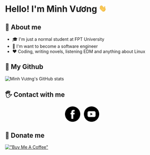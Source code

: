 # Hello! I'm Minh Vương <img src="https://github.com/hardingadonis/hardingadonis/blob/main/imgs/handwave.gif" width="25">

## 📌 About me
- 🎓 I'm just a normal student at FPT University
- 🔮 I'm want to become a software engineer
- ❤️ Coding, writing novels, listening EDM and anything about Linux

## 📖 My Github

![Minh Vương's GitHub stats](https://github-readme-stats.vercel.app/api?username=hardingadonis&include_all_commits=true&show_icons=true&theme=tokyonight)

## 🖐️ Contact with me

<p align="center">
<a href="https://facebook.com/adonis.harding" target="_blank" rel="noopener noreferrer"><img src="https://github.com/hardingadonis/hardingadonis/blob/main/imgs/facebook-icon.png" width="50" /></a>
&nbsp; <a href="https://www.youtube.com/c/hardingadonis" target="_blank" rel="noopener noreferrer"><img src="https://github.com/hardingadonis/hardingadonis/blob/main/imgs/youtube-icon.png" width="50" /></a>
</p>

## 💸 Donate me
[!["Buy Me A Coffee"](https://www.buymeacoffee.com/assets/img/custom_images/orange_img.png)](https://hardingadonis.github.io/sponsor/)
